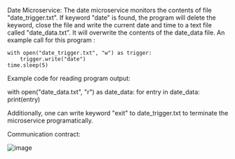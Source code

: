 Date Microservice:
The date microservice monitors the contents of file "date_trigger.txt". If keyword "date" is found, the program will delete the keyword, close the file and write the current date and time to a text file called 
"date_data.txt". It will overwrite the contents of the date_data file. An example call for this program :

    with open("date_trigger.txt", "w") as trigger:
        trigger.write("date")
    time.sleep(5)

  Example code for reading program output:

   with open("date_data.txt", "r") as date_data:
        for entry in date_data:
            print(entry)

  Additionally, one can write keyword "exit" to date_trigger.txt to terminate the microservice programatically.
  
  Communication contract:

  ![image](https://github.com/cmejiamunoz/CS361/assets/122333806/651366ff-2d2f-40d1-8f40-8ab14a46832f)
